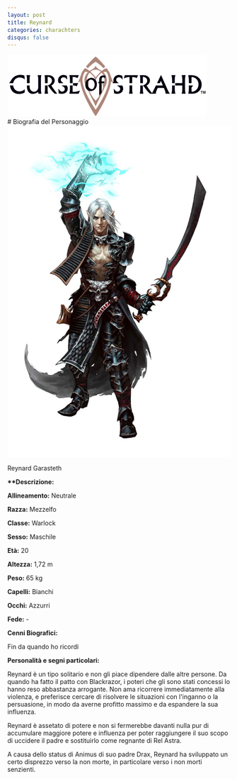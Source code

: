 ```yaml
---
layout: post
title: Reynard
categories: charachters
disqus: false
---
```

  <div class="centerimg"> <img src="/static/img/COS-logo.png"  alt=" "/> </div>
# Biografia del Personaggio
  <div class="portraitch"> <img src="/static/img/reynard.jpg"  alt=" "/> </div>

Reynard Garasteth

__**Descrizione:__

**Allineamento:** Neutrale

**Razza:** Mezzelfo

**Classe:** Warlock

**Sesso:** Maschile

**Età:** 20

**Altezza:** 1,72 m

**Peso:** 65 kg

**Capelli:** Bianchi

**Occhi:** Azzurri

**Fede:** -

**Cenni Biografici:**

Fin da quando ho ricordi

**Personalità e segni particolari:**

Reynard è un tipo solitario e non gli piace dipendere dalle altre persone. Da quando ha fatto il patto con Blackrazor, i poteri che gli sono stati concessi lo hanno reso abbastanza arrogante. Non ama ricorrere immediatamente alla violenza, e preferisce cercare di risolvere le situazioni con l&#39;inganno o la persuasione, in modo da averne profitto massimo e da espandere la sua influenza.

Reynard è assetato di potere e non si fermerebbe davanti nulla pur di accumulare maggiore potere e influenza per poter raggiungere il suo scopo di uccidere il padre e sostituirlo come regnante di Rel Astra.

A causa dello status di Animus di suo padre Drax, Reynard ha sviluppato un certo disprezzo verso la non morte, in particolare verso i non morti senzienti.

